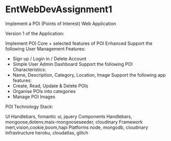 # EntWebDevAssignment1

Implement a POI (Points of Interest) Web Application

Version 1 of the Application: 

Implement POI Core + selected features of POI Enhanced
Support the following User Management Features:
- Sign up / Login in / Delete Account
- Simple User Admin Dashboard
Support the following POI Characteristics:
- Name, Description, Category, Location, Image
Support the following app features:
- Create, Read, Update & Delete POIs
- Organise POIs into categories
- Manage POI Images


POI Technology Stack:

UI
Handlebars, fomantic ui, jquery
Components
Handlebars, mongoose,dotenv,mais-mongooseseeder, cloudinary
Framework
inert,vision,cookie,boom,hapi
Platforms
node, mongodb, cloudinary
Infrastructure
heroku, cloudatlas, glitch
